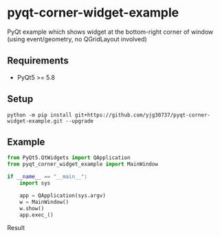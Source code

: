 # pyqt-corner-widget-example
PyQt example which shows widget at the bottom-right corner of window (using event/geometry,  no QGridLayout involved)

## Requirements
* PyQt5 >= 5.8

## Setup
`python -m pip install git+https://github.com/yjg30737/pyqt-corner-widget-example.git --upgrade`

## Example
```python
from PyQt5.QtWidgets import QApplication
from pyqt_corner_widget_example import MainWindow

if __name__ == "__main__":
    import sys

    app = QApplication(sys.argv)
    w = MainWindow()
    w.show()
    app.exec_()
```

Result

